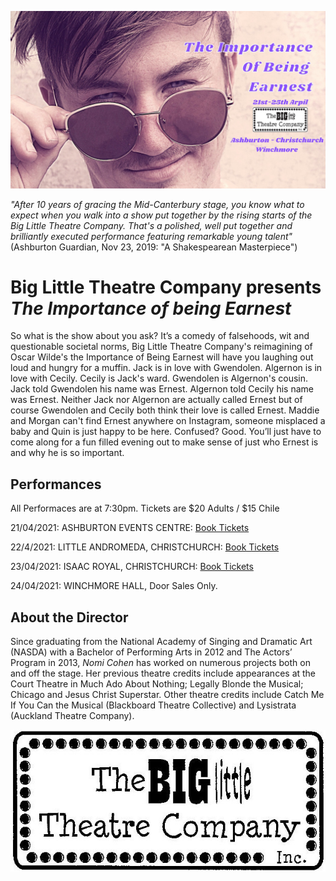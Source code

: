![Earnest](earnest.jpg)


*"After 10 years of gracing the Mid-Canterbury stage, you know what to expect when you walk into a show put together by the rising starts of the Big Little Theatre Company.  That's a polished, well put together and brilliantly executed performance featuring remarkable young talent"*  
(Ashburton Guardian, Nov 23, 2019: "A Shakespearean Masterpiece")

# Big Little Theatre Company presents *The Importance of being Earnest*

So what is the show about you ask? It’s a comedy of falsehoods, wit and questionable societal norms, Big Little Theatre Company's reimagining of Oscar Wilde's the Importance of Being Earnest will have you laughing out loud and hungry for a muffin.
Jack is in love with Gwendolen. Algernon is in love with Cecily. Cecily is Jack's ward. Gwendolen is Algernon's cousin. Jack told Gwendolen his name was Ernest. Algernon told Cecily his name was Ernest. Neither Jack nor Algernon are actually called Ernest but of course Gwendolen and Cecily both think their love is called Ernest. Maddie and Morgan can't find Ernest anywhere on Instagram, someone misplaced a baby and Quin is just happy to be here.
Confused? Good. You’ll just have to come along for a fun filled evening out to make sense of just who Ernest is and why he is so important.

## Performances

All Performaces are at 7:30pm.
Tickets are $20 Adults / $15 Chile

21/04/2021: ASHBURTON EVENTS CENTRE:  [Book Tickets](ateventcentre.co.nz)

22/4/2021: LITTLE ANDROMEDA, CHRISTCHURCH: [Book Tickets](Littleandromeda.co.nz)

23/04/2021:  ISAAC ROYAL, CHRISTCHURCH: [Book Tickets](Eventbrite.co.nz)

24/04/2021:  WINCHMORE HALL, Door Sales Only.

## About the Director

Since graduating from the National Academy of Singing and Dramatic Art (NASDA) with a Bachelor of Performing Arts in 2012 and The Actors’ Program in 2013, *Nomi Cohen* has worked on numerous projects both on and off the stage.  Her previous theatre credits include appearances at the Court Theatre in Much Ado About Nothing; Legally Blonde the Musical; Chicago and Jesus Christ Superstar. Other theatre credits include Catch Me If You Can the Musical (Blackboard Theatre Collective) and Lysistrata (Auckland Theatre Company). 

![bltc](bltc.jpg)
